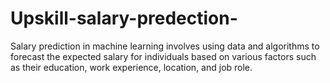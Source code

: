 # Upskill-salary-predection-
Salary prediction in machine learning involves using data and algorithms to forecast the expected salary for individuals based on various factors such as their education, work experience, location, and job role.
